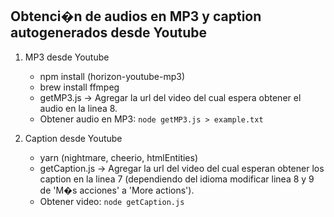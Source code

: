 ## Obtenci�n de audios en MP3 y caption autogenerados desde Youtube


1. MP3 desde Youtube
    * npm install (horizon-youtube-mp3)
    * brew install ffmpeg
    * getMP3.js -> Agregar la url del video del cual espera obtener el audio en la linea 8.
    * Obtener audio en MP3: `node getMP3.js > example.txt`

2. Caption desde Youtube
    * yarn (nightmare, cheerio, htmlEntities)
    * getCaption.js -> Agregar la url del video del cual esperan obtener los caption en la linea 7 (dependiendo del idioma modificar linea 8 y 9 de 'M�s acciones' a 'More actions').
    * Obtener video: `node getCaption.js`
  